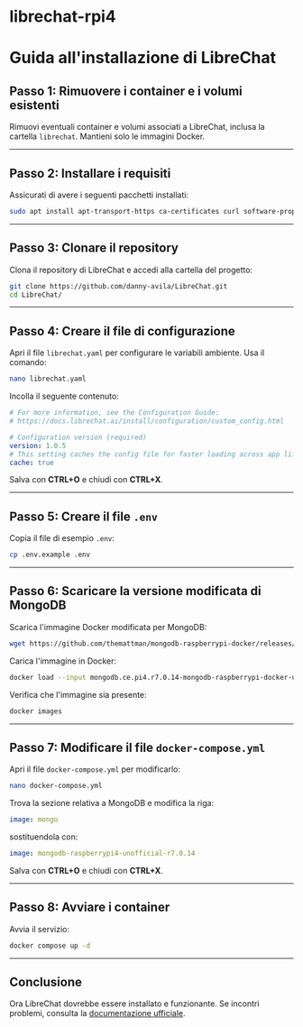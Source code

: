 # librechat-rpi4

# Guida all'installazione di LibreChat

## Passo 1: Rimuovere i container e i volumi esistenti
Rimuovi eventuali container e volumi associati a LibreChat, inclusa la cartella `librechat`. Mantieni solo le immagini Docker.

---

## Passo 2: Installare i requisiti
Assicurati di avere i seguenti pacchetti installati:

```bash
sudo apt install apt-transport-https ca-certificates curl software-properties-common gnupg lsb-release git nodejs npm
```

---

## Passo 3: Clonare il repository
Clona il repository di LibreChat e accedi alla cartella del progetto:

```bash
git clone https://github.com/danny-avila/LibreChat.git
cd LibreChat/
```

---

## Passo 4: Creare il file di configurazione
Apri il file `librechat.yaml` per configurare le variabili ambiente. Usa il comando:

```bash
nano librechat.yaml
```

Incolla il seguente contenuto:

```yaml
# For more information, see the Configuration Guide:
# https://docs.librechat.ai/install/configuration/custom_config.html

# Configuration version (required)
version: 1.0.5
# This setting caches the config file for faster loading across app lifecycle
cache: true
```

Salva con **CTRL+O** e chiudi con **CTRL+X**.

---

## Passo 5: Creare il file `.env`
Copia il file di esempio `.env`:

```bash
cp .env.example .env
```

---

## Passo 6: Scaricare la versione modificata di MongoDB
Scarica l'immagine Docker modificata per MongoDB:

```bash
wget https://github.com/themattman/mongodb-raspberrypi-docker/releases/download/r7.0.14-mongodb-raspberrypi-docker-unofficial/mongodb.ce.pi4.r7.0.14-mongodb-raspberrypi-docker-unofficial.tar.gz
```

Carica l'immagine in Docker:

```bash
docker load --input mongodb.ce.pi4.r7.0.14-mongodb-raspberrypi-docker-unofficial.tar.gz
```

Verifica che l'immagine sia presente:

```bash
docker images
```

---

## Passo 7: Modificare il file `docker-compose.yml`
Apri il file `docker-compose.yml` per modificarlo:

```bash
nano docker-compose.yml
```

Trova la sezione relativa a MongoDB e modifica la riga:

```yaml
image: mongo
```

sostituendola con:

```yaml
image: mongodb-raspberrypi4-unofficial-r7.0.14
```

Salva con **CTRL+O** e chiudi con **CTRL+X**.

---

## Passo 8: Avviare i container
Avvia il servizio:

```bash
docker compose up -d
```

---

## Conclusione
Ora LibreChat dovrebbe essere installato e funzionante. Se incontri problemi, consulta la [documentazione ufficiale](https://docs.librechat.ai).

